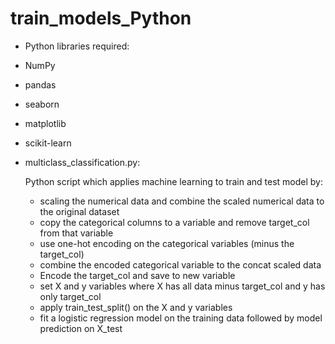 # train_models_Python

* Python libraries required:
* NumPy
* pandas
* seaborn
* matplotlib
* scikit-learn
  
* multiclass_classification.py:

   Python script which applies machine learning to train and test model by:
    - scaling the numerical data and combine the scaled numerical data to the original dataset
    - copy the categorical columns to a variable and remove target_col from that variable
    - use one-hot encoding on the categorical variables (minus the target_col)
    - combine the encoded categorical variable to the concat scaled data
    - Encode the target_col and save to new variable
    - set X and y variables where X has all data minus target_col and y has only target_col
    - apply train_test_split() on the X and y variables
    - fit a logistic regression model on the training data followed by model prediction on X_test
